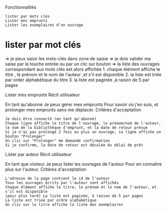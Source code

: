 Fonctionnalités

    lister par mots clés
    Lister mes emprunts
    Lister les exemplaires d'un ouvrage


# lister par mot clés
=> je peux saisir les mots-clés dans zone de saisie 
=> je dois valider ma saise par la touche entrée ou par un clic sur bouton
=> la liste des ouvrages correspondant aux mots clés est alors affichée 
    1. chaque élément affiche le titre , le prénom et le nom de l'auteur ,et s'il est disponible 
    2. la liste est triée par order alphabétique du titre 
    3. la liste est paginée ,à raison de 5 par pages 
    
Lister mes emprunts
Récit utilisateur

En tant qu'abonné
Je peux gérer mes emprunts
Pour savoir où j'en suis, et prolonger mes emprunts sans me déplacer.
Critères d'acceptation

    Je dois être connecté (en tant qu'abonné)
    Chaque ligne affiche le titre de l'ouvrage, le prénom/nom de l'auteur, le nom de la bibliothèque d'emprunt, et la date de retour prévue
    Si je n'ai pas prolongé 2 fois ou plus un ouvrage, sa ligne affiche un bouton "Prolonger"
    Un clic sur "Prolonger" me demande confirmation
    Si je confirme, la date de retour est décalée du délai de prêt


Lister par auteur
Récit utilisateur

En tant que visiteur
Je peux lister les ouvrages de l'auteur
Pour en connaître plus sur l'auteur.
Critères d'acceptation

    L'adresse de la page contient le id de l'auteur
    Tous les ouvrages écrits par l'auteur sont affichés
    Chaque élément affiche le titre, le prénom et le nom de l'auteur, et s'il est disponible
    (pour plus tard) La liste est paginée, à raison de 5 par pages
    La liste est triée par ordre alphabétique
    Un clic sur le titre affiche la liste des exemplaires
